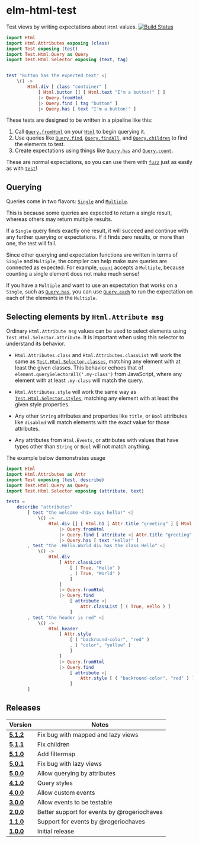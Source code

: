 # elm-html-test

Test views by writing expectations about `Html` values. [![Build Status](https://travis-ci.org/eeue56/elm-html-test.svg?branch=master)](https://travis-ci.org/eeue56/elm-html-test)

```elm
import Html
import Html.Attributes exposing (class)
import Test exposing (test)
import Test.Html.Query as Query
import Test.Html.Selector exposing (text, tag)


test "Button has the expected text" <|
    \() ->
        Html.div [ class "container" ]
            [ Html.button [] [ Html.text "I'm a button!" ] ]
            |> Query.fromHtml
            |> Query.find [ tag "button" ]
            |> Query.has [ text "I'm a button!" ]
```

These tests are designed to be written in a pipeline like this:

1. Call [`Query.fromHtml`](http://package.elm-lang.org/packages/eeue56/elm-html-test/latest/Test-Html-Query#fromHtml) on your [`Html`](http://package.elm-lang.org/packages/elm-lang/html/latest/Html#Html) to begin querying it.
2. Use queries like [`Query.find`](http://package.elm-lang.org/packages/eeue56/elm-html-test/latest/Test-Html-Query#find), [`Query.findAll`](http://package.elm-lang.org/packages/eeue56/elm-html-test/latest/Test-Html-Query#findAll), and [`Query.children`](http://package.elm-lang.org/packages/eeue56/elm-html-test/latest/Test-Html-Query#children) to find the elements to test.
3. Create expectations using things like [`Query.has`](http://package.elm-lang.org/packages/eeue56/elm-html-test/latest/Test-Html-Query#has) and [`Query.count`](http://package.elm-lang.org/packages/eeue56/elm-html-test/latest/Test-Html-Query#count).

These are normal expectations, so you can use them with [`fuzz`](http://package.elm-lang.org/packages/elm-community/elm-test/latest/Test#fuzz) just as easily as with [`test`](http://package.elm-lang.org/packages/elm-community/elm-test/3.1.0/Test#test)!

## Querying

Queries come in two flavors: [`Single`](http://package.elm-lang.org/packages/eeue56/elm-html-test/latest/Test-Html-Query#Single) and [`Multiple`](http://package.elm-lang.org/packages/eeue56/elm-html-test/latest/Test-Html-Query#Multiple).

This is because some queries are expected to return a single result, whereas
others may return multiple results.

If a `Single` query finds exactly one result, it will succeed and continue with
any further querying or expectations. If it finds zero results, or more than one,
the test will fail.

Since other querying and expectation functions are written in terms of `Single`
and `Multiple`, the compiler can help make sure queries are connected as
expected. For example, [`count`](http://package.elm-lang.org/packages/eeue56/elm-html-test/latest/Test-Html-Query#count) accepts a `Multiple`, because counting a single element does not make much sense!

If you have a `Multiple` and want to use an expectation that works on a `Single`,
such as [`Query.has`](http://package.elm-lang.org/packages/eeue56/elm-html-test/latest/Test-Html-Query#has), you can use [`Query.each`](http://package.elm-lang.org/packages/eeue56/elm-html-test/latest/Test-Html-Query#each) to run the expectation on each of the elements in the `Multiple`.

## Selecting elements by `Html.Attribute msg`

Ordinary `Html.Attribute msg` values can be used to select elements using
`Test.Html.Selector.attribute`. It is important when using this selector to
understand its behavior.

- `Html.Attributes.class` and `Html.Attributes.classList` will work the same as
  [`Test.Html.Selector.classes`](http://package.elm-lang.org/packages/eeue56/elm-html-test/latest/Test-Html-Selector#classes),
  matching any element with at least the given classes. This behavior echoes
  that of `element.querySelectorAll('.my-class')` from JavaScript, where any
  element with at least `.my-class` will match the query.

- `Html.Attributes.style` will work the same way as
  [`Test.Html.Selector.styles`](http://package.elm-lang.org/packages/eeue56/elm-html-test/latest/Test-Html-Selector#styles),
  matching any element with at least the given style properties.

- Any other `String` attributes and properties like `title`, or `Bool`
  attributes like `disabled` will match elements with the exact value for those
  attributes.

- Any attributes from `Html.Events`, or attributes with values that have types
  other than `String` or `Bool` will not match anything.

The example below demonstrates usage

```elm
import Html
import Html.Attributes as Attr
import Test exposing (test, describe)
import Test.Html.Query as Query
import Test.Html.Selector exposing (attribute, text)

tests =
    describe "attributes"
        [ test "the welcome <h1> says hello!" <|
            \() ->
                Html.div [] [ Html.h1 [ Attr.title "greeting" ] [ Html.text "Hello!" ] ]
                    |> Query.fromHtml
                    |> Query.find [ attribute <| Attr.title "greeting" ]
                    |> Query.has [ text "Hello!" ]
        , test "the .Hello.World div has the class Hello" <|
            \() ->
                Html.div
                    [ Attr.classList
                        [ ( True, "Hello" )
                        , ( True, "World" )
                        ]
                    ]
                    |> Query.fromHtml
                    |> Query.find
                        [ attribute <|
                            Attr.classList [ ( True, Hello ) ]
                        ]
        , test "the header is red" <|
            \() ->
                Html.header
                    [ Attr.style
                        [ ( "backround-color", "red" )
                        , ( "color", "yellow" )
                        ]
                    ]
                    |> Query.fromHtml
                    |> Query.find
                        [ attribute <|
                            Attr.style [ ( "backround-color", "red" ) ]
                        ]
        ]
```


## Releases
| Version | Notes |
| ------- | ----- |
| [**5.1.2**](https://github.com/eeue56/elm-html-test/tree/5.1.2) | Fix bug with mapped and lazy views
| [**5.1.1**](https://github.com/eeue56/elm-html-test/tree/5.1.1) | Fix children
| [**5.1.0**](https://github.com/eeue56/elm-html-test/tree/5.1.0) | Add filtermap
| [**5.0.1**](https://github.com/eeue56/elm-html-test/tree/5.0.1) | Fix bug with lazy views
| [**5.0.0**](https://github.com/eeue56/elm-html-test/tree/5.0.0) | Allow querying by attributes
| [**4.1.0**](https://github.com/eeue56/elm-html-test/tree/4.1.0) | Query styles
| [**4.0.0**](https://github.com/eeue56/elm-html-test/tree/4.0.0) | Allow custom events
| [**3.0.0**](https://github.com/eeue56/elm-html-test/tree/3.0.0) | Allow events to be testable
| [**2.0.0**](https://github.com/eeue56/elm-html-test/tree/2.0.0) | Better support for events by @rogeriochaves
| [**1.1.0**](https://github.com/eeue56/elm-html-test/tree/1.1.0) | Support for events by @rogeriochaves
| [**1.0.0**](https://github.com/eeue56/elm-html-test/tree/1.0.0) | Initial release
